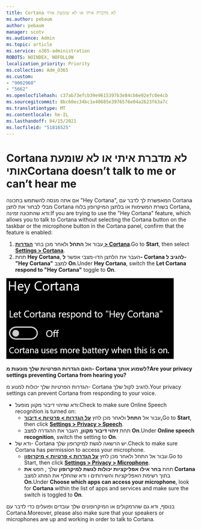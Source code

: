 ```yaml
---
title: Cortana לא מדברת איתי או לא שומעת אותי
ms.author: pebaum
author: pebaum
manager: scotv
ms.audience: Admin
ms.topic: article
ms.service: o365-administration
ROBOTS: NOINDEX, NOFOLLOW
localization_priority: Priority
ms.collection: Adm_O365
ms.custom:
- "9002960"
- "5662"
ms.openlocfilehash: c37ab73efcb39e9615397b3e84cb6e02efc0e4cb
ms.sourcegitcommit: 8bc60ec34bc1e40685e3976576e04a2623f63a7c
ms.translationtype: MT
ms.contentlocale: he-IL
ms.lasthandoff: 04/15/2021
ms.locfileid: "51816525"
---
```

# <a name="cortana-doesnt-talk-to-me-or-cant-hear-me"></a><span data-ttu-id="d2244-102">Cortana לא מדברת איתי או לא שומעת אותי</span><span class="sxs-lookup"><span data-stu-id="d2244-102">Cortana doesn’t talk to me or can’t hear me</span></span>

<span data-ttu-id="d2244-103">אם אתה מנסה להשתמש בתכונה "Hey Cortana", המאפשרת לך לדבר עם Cortana מבלי לבחור את לחצן Cortana בשורת המשימות או בלחצן המיקרופון בלוח Cortana, ודא שהתכונה זמינה:</span><span class="sxs-lookup"><span data-stu-id="d2244-103">If you are trying to use the "Hey Cortana" feature, which allows you to talk to Cortana without selecting the Cortana button on the taskbar or the microphone button in the Cortana panel, confirm that the feature is enabled:</span></span>

1. <span data-ttu-id="d2244-104">עבור אל **התחל** ולאחר מכן בחר **[הגדרות > Cortana](ms-settings:cortana?activationSource=GetHelp)**.</span><span class="sxs-lookup"><span data-stu-id="d2244-104">Go to **Start**, then select **[Settings > Cortana](ms-settings:cortana?activationSource=GetHelp)**.</span></span>
2. <span data-ttu-id="d2244-105">תחת **Hey Cortana**, העבר את הלחצן הדו-מצבי אפשר **ל- Cortana להגיב ל- "Hey Cortana"** למצב **On**.</span><span class="sxs-lookup"><span data-stu-id="d2244-105">Under **Hey Cortana**, switch the **Let Cortana respond to "Hey Cortana"** toggle to **On**.</span></span>

![היי Cortana](media/hey-cortana.png)

<span data-ttu-id="d2244-107">**האם הגדרות הפרטיות שלך מונעות מ- Cortana לשמוע אותך?**</span><span class="sxs-lookup"><span data-stu-id="d2244-107">**Are your privacy settings preventing Cortana from hearing you?**</span></span>

<span data-ttu-id="d2244-108">הגדרות הפרטיות שלך יכולות למנוע מ- Cortana להגיב לקול שלך.</span><span class="sxs-lookup"><span data-stu-id="d2244-108">Your privacy settings can prevent Cortana from responding to your voice.</span></span>
- <span data-ttu-id="d2244-109">ודא שזיהוי דיבור מקוון מופעל:</span><span class="sxs-lookup"><span data-stu-id="d2244-109">Check to make sure Online Speech recognition is turned on:</span></span>
    - <span data-ttu-id="d2244-110">עבור אל **התחל** ולאחר מכן לחץ **[על הגדרות > פרטיות > דיבור.](ms-settings:privacy-speech?activationSource=GetHelp)**</span><span class="sxs-lookup"><span data-stu-id="d2244-110">Go to **Start**, then click **[Settings > Privacy > Speech](ms-settings:privacy-speech?activationSource=GetHelp)**.</span></span>
    - <span data-ttu-id="d2244-111">תחת **זיהוי דיבור מקוון**, העבר את ההגדרה למצב **On**.</span><span class="sxs-lookup"><span data-stu-id="d2244-111">Under **Online speech recognition**, switch the setting to **On**.</span></span>
- <span data-ttu-id="d2244-112">ודא של- Cortana יש הרשאה לגשת למיקרופון שלך.</span><span class="sxs-lookup"><span data-stu-id="d2244-112">Check to make sure Cortana has permission to access your microphone.</span></span> 
    - <span data-ttu-id="d2244-113">עבור אל התחל ולאחר מכן לחץ **[על הגדרות > פרטיות > מיקרופון](ms-settings:privacy-microphone?activationSource=GetHelp)**.</span><span class="sxs-lookup"><span data-stu-id="d2244-113">Go to Start, then click **[Settings > Privacy > Microphone](ms-settings:privacy-microphone?activationSource=GetHelp)**.</span></span>
    - <span data-ttu-id="d2244-114">תחת **בחר אילו אפליקציות יכולות לגשת למיקרופון** שלך , חפש **את Cortana** בתוך רשימת האפליקציות והשירותים ו ודא שהחלף את המתג למצב **On**.</span><span class="sxs-lookup"><span data-stu-id="d2244-114">Under **Choose which apps can access your microphone**, look for **Cortana** within the list of apps and services and make sure the switch is toggled to **On**.</span></span>

<span data-ttu-id="d2244-115">בנוסף, ודא גם שהרמקולים או המיקרופונים שלך עובדים ופועלים כדי לדבר עם Cortana.</span><span class="sxs-lookup"><span data-stu-id="d2244-115">Moreover, please also make sure that your speakers or microphones are up and working in order to talk to Cortana.</span></span>
